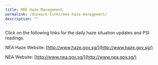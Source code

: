 ```yaml
---
title: MOE Haze Management
permalink: /dunearn-links/moe-haze-management/
description: ""
---
```

Click on the following links for the daily haze situation updates and PSI readings. 

NEA Haze Website:
         [http://www.haze.gov.sg/](http://www.haze.gov.sg/)
				
NEA Website:          [http://www.nea.gov.sg/](http://www.nea.gov.sg/)